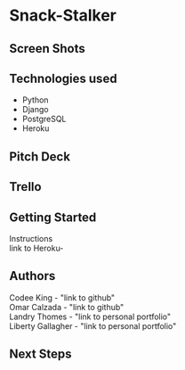 # Snack-Stalker

## Screen Shots

## Technologies used
* Python  
* Django  
* PostgreSQL  
* Heroku  

## Pitch Deck

## Trello

## Getting Started
Instructions  
link to Heroku-  

## Authors
Codee King  - "link to github"   
Omar Calzada - "link to github"  
Landry Thomes - "link to personal portfolio"  
Liberty Gallagher - "link to personal portfolio"  

## Next Steps


